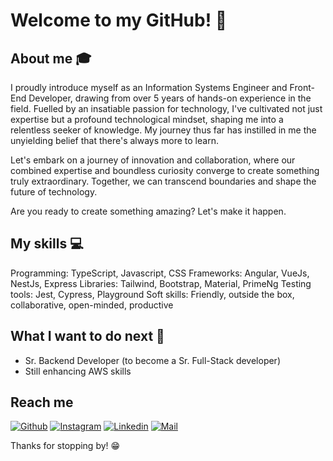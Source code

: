 # Welcome to my GitHub! 👋
<!--
<div align="center">
	<img src="https://raw.githubusercontent.com/Sarthakbh321/sarthakbh321/master/intro.gif">
</div>
-->

## About me :mortar_board:
<!-- I am a passionate Information Systems Engineer and Front End Developer with over 4 years of experience. This passion has helped me develop a very good technological mindset, and given me the curiosity to learn more. I firmly believe that **no amount of knowledge is enough knowledge**. -->
I proudly introduce myself as an Information Systems Engineer and Front-End Developer, drawing from over 5 years of hands-on experience in the field. Fuelled by an insatiable passion for technology, I've cultivated not just expertise but a profound technological mindset, shaping me into a relentless seeker of knowledge. My journey thus far has instilled in me the unyielding belief that there's always more to learn.

Let's embark on a journey of innovation and collaboration, where our combined expertise and boundless curiosity converge to create something truly extraordinary. Together, we can transcend boundaries and shape the future of technology.

Are you ready to create something amazing? Let's make it happen.

## My skills :computer:
Programming: TypeScript, Javascript, CSS
Frameworks: Angular, VueJs, NestJs, Express
Libraries: Tailwind, Bootstrap, Material, PrimeNg 
Testing tools: Jest, Cypress, Playground
Soft skills: Friendly, outside the box, collaborative, open-minded, productive
	

## What I want to do next :thinking:
- Sr. Backend Developer (to become a Sr. Full-Stack developer)
- Still enhancing AWS skills

## Reach me 
[![Github](https://img.shields.io/github/followers/mdigliodo?label=Follow&style=social)](https://github.com/mdigliodo)
[![Instagram](https://img.shields.io/badge/-@mdigliodo-red?style=flat-square&logo=instagram&logoColor=white&link=https://www.instagram.com/mdigliodo/)](https://www.instagram.com/mdigliodo/)
[![Linkedin](https://img.shields.io/badge/-Mateo%20Digliodo-blue?style=flat-square&logo=linkedin&logoColor=white&link=https://www.linkedin.com/in/mateodigliodo/)](https://www.linkedin.com/in/mateodigliodo/)
[![Mail](https://img.shields.io/badge/-Mateo%20Digliodo-gray?style=flat-square&logo=gmail&logoColor=red&link=https://www.linkedin.com/in/mateodigliodo/)](mailto:mdigliodo@gmail.com)


Thanks for stopping by! 😁

